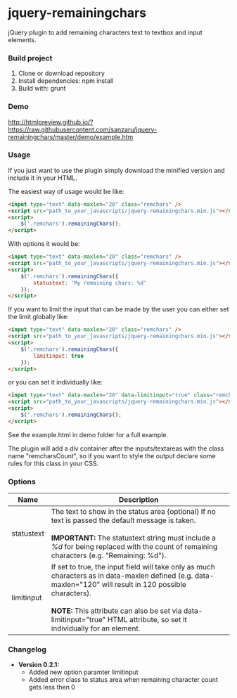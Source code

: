 # jquery-remainingchars

jQuery plugin to add remaining characters text to textbox and input elements. 

### Build project
1. Clone or download repository
1. Install dependencies: npm install
2. Build with: grunt

### Demo
<a href="http://htmlpreview.github.io/?https://raw.githubusercontent.com/sanzaru/jquery-remainingchars/master/demo/example.htm" target="_blank">http://htmlpreview.github.io/?https://raw.githubusercontent.com/sanzaru/jquery-remainingchars/master/demo/example.htm</a>

### Usage

If you just want to use the plugin simply download the minified version and include it in your HTML.

The easiest way of usage would be like:

```html
<input type="text" data-maxlen="20" class="remchars" />
<script src="path_to_your_javascripts/jquery-remainingchars.min.js"></script>
<script>
    $('.remchars').remainingChars();
</script>
```

With options it would be:

```html
<input type="text" data-maxlen="20" class="remchars" />
<script src="path_to_your_javascripts/jquery-remainingchars.min.js"></script>
<script>
    $('.remchars').remainingChars({
        statustext: 'My remaining chars: %d'
    });
</script>
```

If you want to limit the input that can be made by the user you can either set the limit globally like:

```html
<input type="text" data-maxlen="20" class="remchars" />
<script src="path_to_your_javascripts/jquery-remainingchars.min.js"></script>
<script>
    $('.remchars').remainingChars({
        limitinput: true
    });
</script>
```
or you can set it individually like:

```html
<input type="text" data-maxlen="20" data-limitinput="true" class="remchars"  />
<script src="path_to_your_javascripts/jquery-remainingchars.min.js"></script>
<script>
    $('.remchars').remainingChars();
</script>
```

See the example.html in demo folder for a full example.

The plugin will add a div container after the inputs/textareas with the class name "remcharsCount", so if you want to
style the output declare some rules for this class in your CSS.

### Options
| Name | Description | 
| --- | --- | 
| statustext | The text to show in the status area {optional} If no text is passed the default message is taken.<br><br> **IMPORTANT:** The statustext string must include a *%d* for being replaced with the count of remaining characters (e.g. "Remaining: %d").|
| limitinput | If set to true, the input field will take only as much characters as in data-maxlen defined (e.g. data-maxlen="120" will result in 120 possible characters).<br><br>**NOTE:** This attribute can also be set via data-limitinput="true" HTML attribute, so set it individually for an element. |


### Changelog

* **Version 0.2.1:**
	* Added new option paramter limitinput
	* Added error class to status area when remaining character count gets less then 0


